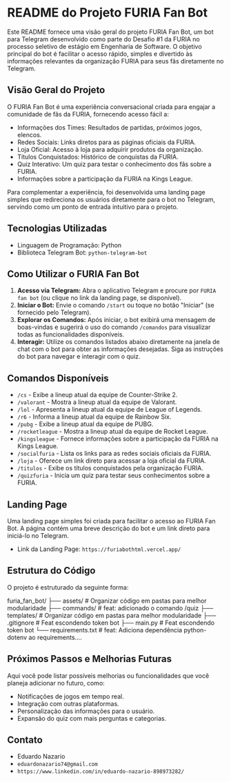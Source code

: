 # README do Projeto FURIA Fan Bot

Este README fornece uma visão geral do projeto FURIA Fan Bot, um bot para Telegram desenvolvido como parte do Desafio #1 da FURIA no processo seletivo de estágio em Engenharia de Software. O objetivo principal do bot é facilitar o acesso rápido, simples e divertido às informações relevantes da organização FURIA para seus fãs diretamente no Telegram.

## Visão Geral do Projeto

O FURIA Fan Bot é uma experiência conversacional criada para engajar a comunidade de fãs da FURIA, fornecendo acesso fácil a:

- Informações dos Times: Resultados de partidas, próximos jogos, elencos.
- Redes Sociais: Links diretos para as páginas oficiais da FURIA.
- Loja Oficial: Acesso à loja para adquirir produtos da organização.
- Títulos Conquistados: Histórico de conquistas da FURIA.
- Quiz Interativo: Um quiz para testar o conhecimento dos fãs sobre a FURIA.
- Informações sobre a participação da FURIA na Kings League.

Para complementar a experiência, foi desenvolvida uma landing page simples que redireciona os usuários diretamente para o bot no Telegram, servindo como um ponto de entrada intuitivo para o projeto.

## Tecnologias Utilizadas

- Linguagem de Programação: Python
- Biblioteca Telegram Bot: `python-telegram-bot`

## Como Utilizar o FURIA Fan Bot

1. **Acesso via Telegram:** Abra o aplicativo Telegram e procure por `FURIA fan bot` (ou clique no link da landing page, se disponível).
2. **Iniciar o Bot:** Envie o comando `/start` ou toque no botão "Iniciar" (se fornecido pelo Telegram).
3. **Explorar os Comandos:** Após iniciar, o bot exibirá uma mensagem de boas-vindas e sugerirá o uso do comando `/comandos` para visualizar todas as funcionalidades disponíveis.
4. **Interagir:** Utilize os comandos listados abaixo diretamente na janela de chat com o bot para obter as informações desejadas. Siga as instruções do bot para navegar e interagir com o quiz.

## Comandos Disponíveis

* `/cs` - Exibe a lineup atual da equipe de Counter-Strike 2.
* `/valorant` - Mostra a lineup atual da equipe de Valorant.
* `/lol` - Apresenta a lineup atual da equipe de League of Legends.
* `/r6` - Informa a lineup atual da equipe de Rainbow Six.
* `/pubg` - Exibe a lineup atual da equipe de PUBG.
* `/rocketleague` - Mostra a lineup atual da equipe de Rocket League.
* `/kingsleague` - Fornece informações sobre a participação da FURIA na Kings League.
* `/socialfuria` - Lista os links para as redes sociais oficiais da FURIA.
* `/loja` - Oferece um link direto para acessar a loja oficial da FURIA.
* `/titulos` - Exibe os títulos conquistados pela organização FURIA.
* `/quizfuria` - Inicia um quiz para testar seus conhecimentos sobre a FURIA.

## Landing Page

Uma landing page simples foi criada para facilitar o acesso ao FURIA Fan Bot. A página contém uma breve descrição do bot e um link direto para iniciá-lo no Telegram.

- Link da Landing Page: `https://furiabothtml.vercel.app/`

## Estrutura do Código

O projeto é estruturado da seguinte forma:

furia_fan_bot/
├── assets/         # Organizar código em pastas para melhor modularidade
├── commands/       # feat: adicionado o comando /quiz
├── templates/      # Organizar código em pastas para melhor modularidade
├── .gitignore      # Feat escondendo token bot
├── main.py         # Feat escondendo token bot
└── requirements.txt # feat: Adiciona dependência python-dotenv ao requirements....

## Próximos Passos e Melhorias Futuras

Aqui você pode listar possíveis melhorias ou funcionalidades que você planeja adicionar no futuro, como:

- Notificações de jogos em tempo real.
- Integração com outras plataformas.
- Personalização das informações para o usuário.
- Expansão do quiz com mais perguntas e categorias.

## Contato

-  Eduardo Nazario
- `eduardonazario74@gmail.com`
-  `https://www.linkedin.com/in/eduardo-nazario-898973282/`
